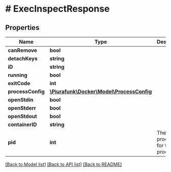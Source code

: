 # # ExecInspectResponse

## Properties

Name | Type | Description | Notes
------------ | ------------- | ------------- | -------------
**canRemove** | **bool** |  | [optional] 
**detachKeys** | **string** |  | [optional] 
**iD** | **string** |  | [optional] 
**running** | **bool** |  | [optional] 
**exitCode** | **int** |  | [optional] 
**processConfig** | [**\Piurafunk\Docker\Model\ProcessConfig**](ProcessConfig.md) |  | [optional] 
**openStdin** | **bool** |  | [optional] 
**openStderr** | **bool** |  | [optional] 
**openStdout** | **bool** |  | [optional] 
**containerID** | **string** |  | [optional] 
**pid** | **int** | The system process ID for the exec process. | [optional] 

[[Back to Model list]](../../README.md#documentation-for-models) [[Back to API list]](../../README.md#documentation-for-api-endpoints) [[Back to README]](../../README.md)


